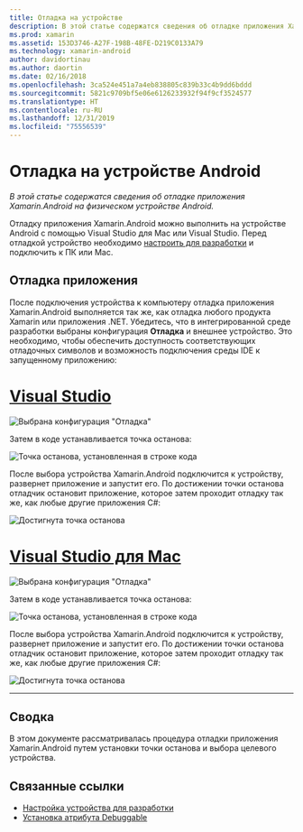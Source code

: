 ```yaml
---
title: Отладка на устройстве
description: В этой статье содержатся сведения об отладке приложения Xamarin.Android на физическом устройстве Android.
ms.prod: xamarin
ms.assetid: 153D3746-A27F-198B-48FE-D219C0133A79
ms.technology: xamarin-android
author: davidortinau
ms.author: daortin
ms.date: 02/16/2018
ms.openlocfilehash: 3ca524e451a7a4eb838805c839b33c4b9dd6bddd
ms.sourcegitcommit: 5821c9709bf5e06e6126233932f94f9cf3524577
ms.translationtype: HT
ms.contentlocale: ru-RU
ms.lasthandoff: 12/31/2019
ms.locfileid: "75556539"
---
```

# <a name="debug-on-an-android-device"></a>Отладка на устройстве Android

_В этой статье содержатся сведения об отладке приложения Xamarin.Android на физическом устройстве Android._

Отладку приложения Xamarin.Android можно выполнить на устройстве Android с помощью Visual Studio для Mac или Visual Studio. Перед отладкой устройство необходимо [настроить для разработки](~/android/get-started/installation/set-up-device-for-development.md) и подключить к ПК или Mac.

## <a name="debug-application"></a>Отладка приложения

После подключения устройства к компьютеру отладка приложения Xamarin.Android выполняется так же, как отладка любого продукта Xamarin или приложения .NET. Убедитесь, что в интегрированной среде разработки выбраны конфигурация **Отладка** и внешнее устройство. Это необходимо, чтобы обеспечить доступность соответствующих отладочных символов и возможность подключения среды IDE к запущенному приложению: 

# <a name="visual-studiotabwindows"></a>[Visual Studio](#tab/windows)

![Выбрана конфигурация "Отладка"](debug-on-device-images/image1-vs.png)

Затем в коде устанавливается точка останова:

![Точка останова, установленная в строке кода](debug-on-device-images/image2-vs.png)

После выбора устройства Xamarin.Android подключится к устройству, развернет приложение и запустит его. По достижении точки останова отладчик остановит приложение, которое затем проходит отладку так же, как любые другие приложения C#: 

![Достигнута точка останова](debug-on-device-images/image3-vs.png)

# <a name="visual-studio-for-mactabmacos"></a>[Visual Studio для Mac](#tab/macos)

![Выбрана конфигурация "Отладка"](debug-on-device-images/image1-xs.png)

Затем в коде устанавливается точка останова:

![Точка останова, установленная в строке кода](debug-on-device-images/image2-xs.png)

После выбора устройства Xamarin.Android подключится к устройству, развернет приложение и запустит его. По достижении точки останова отладчик остановит приложение, которое затем проходит отладку так же, как любые другие приложения C#: 

![Достигнута точка останова](debug-on-device-images/image3-xs.png)

-----

## <a name="summary"></a>Сводка

В этом документе рассматривалась процедура отладки приложения Xamarin.Android путем установки точки останова и выбора целевого устройства.

## <a name="related-links"></a>Связанные ссылки

- [Настройка устройства для разработки](~/android/get-started/installation/set-up-device-for-development.md)
- [Установка атрибута Debuggable](~/android/deploy-test/debuggable-attribute.md)
